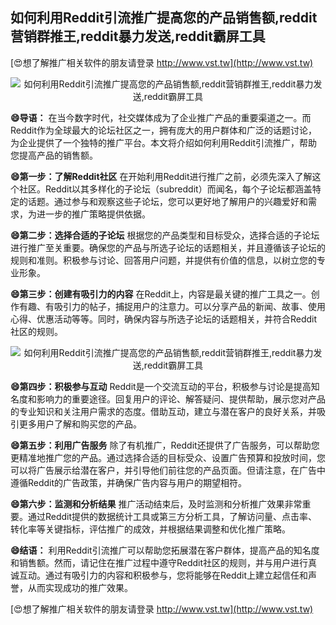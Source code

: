 ## **如何利用Reddit引流推广提高您的产品销售额,reddit营销群推王,reddit暴力发送,reddit霸屏工具**

[😍想了解推广相关软件的朋友请登录 http://www.vst.tw](http://www.vst.tw)

 <center><img src="https://vst.tw/MP4/tuiguang/png/7.png" alt="如何利用Reddit引流推广提高您的产品销售额,reddit营销群推王,reddit暴力发送,reddit霸屏工具"></center>

**😄导语：**
在当今数字时代，社交媒体成为了企业推广产品的重要渠道之一。而Reddit作为全球最大的论坛社区之一，拥有庞大的用户群体和广泛的话题讨论，为企业提供了一个独特的推广平台。本文将介绍如何利用Reddit引流推广，帮助您提高产品的销售额。

**😄第一步：了解Reddit社区**
在开始利用Reddit进行推广之前，必须先深入了解这个社区。Reddit以其多样化的子论坛（subreddit）而闻名，每个子论坛都涵盖特定的话题。通过参与和观察这些子论坛，您可以更好地了解用户的兴趣爱好和需求，为进一步的推广策略提供依据。

**😄第二步：选择合适的子论坛**
根据您的产品类型和目标受众，选择合适的子论坛进行推广至关重要。确保您的产品与所选子论坛的话题相关，并且遵循该子论坛的规则和准则。积极参与讨论、回答用户问题，并提供有价值的信息，以树立您的专业形象。

**😄第三步：创建有吸引力的内容**
在Reddit上，内容是最关键的推广工具之一。创作有趣、有吸引力的帖子，捕捉用户的注意力。可以分享产品的新闻、故事、使用心得、优惠活动等等。同时，确保内容与所选子论坛的话题相关，并符合Reddit社区的规则。

 <center><img src="https://vst.tw/MP4/tuiguang/png/5.png" alt="如何利用Reddit引流推广提高您的产品销售额,reddit营销群推王,reddit暴力发送,reddit霸屏工具"></center>

**😄第四步：积极参与互动**
Reddit是一个交流互动的平台，积极参与讨论是提高知名度和影响力的重要途径。回复用户的评论、解答疑问、提供帮助，展示您对产品的专业知识和关注用户需求的态度。借助互动，建立与潜在客户的良好关系，并吸引更多用户了解和购买您的产品。

**😄第五步：利用广告服务**
除了有机推广，Reddit还提供了广告服务，可以帮助您更精准地推广您的产品。通过选择合适的目标受众、设置广告预算和投放时间，您可以将广告展示给潜在客户，并引导他们前往您的产品页面。但请注意，在广告中遵循Reddit的广告政策，并确保广告内容与用户的期望相符。

**😄第六步：监测和分析结果**
推广活动结束后，及时监测和分析推广效果非常重要。通过Reddit提供的数据统计工具或第三方分析工具，了解访问量、点击率、转化率等关键指标，评估推广的成效，并根据结果调整和优化推广策略。

**😄结语：**
利用Reddit引流推广可以帮助您拓展潜在客户群体，提高产品的知名度和销售额。然而，请记住在推广过程中遵守Reddit社区的规则，并与用户进行真诚互动。通过有吸引力的内容和积极参与，您将能够在Reddit上建立起信任和声誉，从而实现成功的推广效果。

[😍想了解推广相关软件的朋友请登录 http://www.vst.tw](http://www.vst.tw)



